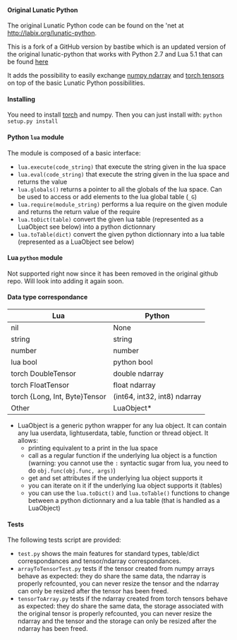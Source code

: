 #### Original Lunatic Python

The original Lunatic Python code can be found on the 'net at http://labix.org/lunatic-python.

This is a fork of a GitHub version by bastibe which is an updated version of the original lunatic-python that works with Python 2.7 and Lua 5.1 that can be found [here](https://github.com/bastibe/lunatic-python)

It adds the possibility to easily exchange [numpy ndarray](http://docs.scipy.org/doc/numpy/reference/generated/numpy.ndarray.html) and [torch tensors](https://github.com/torch/torch7/blob/master/doc/tensor.md) on top of the basic Lunatic Python possibilities.

#### Installing
You need to install [torch](http://torch.ch/docs/getting-started.html#_) and numpy.
Then you can just install with: `python setup.py install`

#### Python `lua` module
The module is composed of a basic interface:
* `lua.execute(code_string)` that execute the string given in the lua space
* `lua.eval(code_string)` that execute the string given in the lua space and returns the value
* `lua.globals()` returns a pointer to all the globals of the lua space. Can be used to access or add elements to the lua global table (`_G`)
* `lua.require(module_string)` performs a lua require on the given module and returns the return value of the require
* `lua.toDict(table)` convert the given lua table (represented as a LuaObject see below) into a python dictionnary
* `lua.toTable(dict)` convert the given python dictionnary into a lua table (represented as a LuaObject see below)

#### Lua `python` module
Not supported right now since it has been removed in the original github repo.
Will look into adding it again soon.

#### Data type correspondance

| Lua | Python |
| --- | ------ |
| nil | None |
| string | string |
| number | number |
| lua bool | python bool |
| torch DoubleTensor | double ndarray |
| torch FloatTensor | float ndarray |
| torch {Long, Int, Byte}Tensor | (int64, int32, int8) ndarray |
| Other | LuaObject* |

* LuaObject is a generic python wrapper for any lua object. It can contain any lua userdata, lightuserdata, table, function or thread object. It allows:
    * printing equivalent to a print in the lua space
    * call as a regular function if the underlying lua object is a function (warning: you cannot use the `:` syntactic sugar from lua, you need to do `obj.func(obj.func, args)`)
    * get and set attributes if the underlying lua object supports it
    * you can iterate on it if the underlying lua object supports it (tables)
    * you can use the `lua.toDict()` and `lua.toTable()` functions to change between a python dictionnary and a lua table (that is handled as a LuaObject)

#### Tests

The following tests script are provided:
* `test.py` shows the main features for standard types, table/dict correspondances and tensor/ndarray correspondances.
* `arrayToTensorTest.py` tests if the tensor created from numpy arrays behave as expected: they do share the same data, the ndarray is properly refcounted, you can never resize the tensor and the ndarray can only be resized after the tensor has been freed.
* `tensorToArray.py` tests if the ndarray created from torch tensors behave as expected: they do share the same data, the storage associated with the original tensor is properly refcounted, you can never resize the ndarray and the tensor and the storage can only be resized after the ndarray has been freed.
